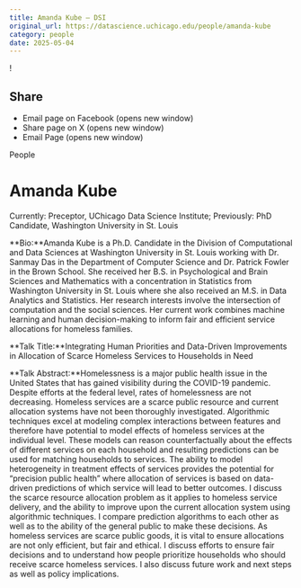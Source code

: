 ```yaml
---
title: Amanda Kube – DSI
original_url: https://datascience.uchicago.edu/people/amanda-kube
category: people
date: 2025-05-04
---
```


<!-- Table-like structure detected -->

!

## Share

* Email page on Facebook (opens new window)
* Share page on X (opens new window)
* Email Page (opens new window)

<!-- Table-like structure detected -->

People

# Amanda Kube

Currently: Preceptor, UChicago Data Science Institute; Previously: PhD Candidate, Washington University in St. Louis

**Bio:**Amanda Kube is a Ph.D. Candidate in the Division of Computational and Data Sciences at Washington University in St. Louis working with Dr. Sanmay Das in the Department of Computer Science and Dr. Patrick Fowler in the Brown School. She received her B.S. in Psychological and Brain Sciences and Mathematics with a concentration in Statistics from Washington University in St. Louis where she also received an M.S. in Data Analytics and Statistics. Her research interests involve the intersection of computation and the social sciences. Her current work combines machine learning and human decision-making to inform fair and efficient service allocations for homeless families.

**Talk Title:**Integrating Human Priorities and Data-Driven Improvements in Allocation of Scarce Homeless Services to Households in Need

**Talk Abstract:**Homelessness is a major public health issue in the United States that has gained visibility during the COVID-19 pandemic. Despite efforts at the federal level, rates of homelessness are not decreasing. Homeless services are a scarce public resource and current allocation systems have not been thoroughly investigated. Algorithmic techniques excel at modeling complex interactions between features and therefore have potential to model effects of homeless services at the individual level. These models can reason counterfactually about the effects of different services on each household and resulting predictions can be used for matching households to services. The ability to model heterogeneity in treatment effects of services provides the potential for “precision public health” where allocation of services is based on data-driven predictions of which service will lead to better outcomes. I discuss the scarce resource allocation problem as it applies to homeless service delivery, and the ability to improve upon the current allocation system using algorithmic techniques. I compare prediction algorithms to each other as well as to the ability of the general public to make these decisions. As homeless services are scarce public goods, it is vital to ensure allocations are not only efficient, but fair and ethical. I discuss efforts to ensure fair decisions and to understand how people prioritize households who should receive scarce homeless services. I also discuss future work and next steps as well as policy implications.